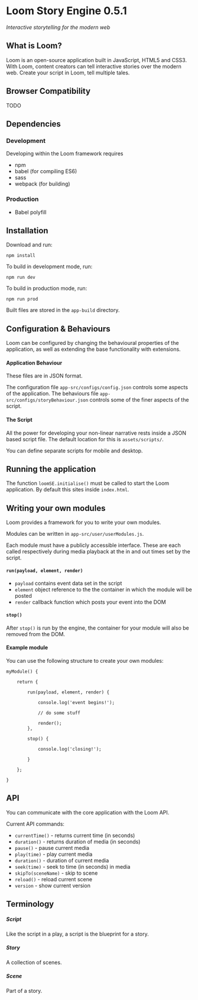 # Loom Story Engine 0.5.1
*Interactive storytelling for the modern web*

## What is Loom?
Loom is an open-source application built in JavaScript, HTML5 and CSS3. With Loom, content creators can tell interactive stories over the modern web. Create your script in Loom, tell multiple tales.

## Browser Compatibility ##

TODO

## Dependencies
### Development
Developing within the Loom framework requires
- npm
- babel (for compiling ES6)
- sass
- webpack (for building)

### Production
- Babel polyfill

## Installation
Download and run:

```
npm install

```
To build in development mode, run:

```
npm run dev

```

To build in production mode, run:

```
npm run prod

```

Built files are stored in the `app-build` directory.

## Configuration & Behaviours
Loom can be configured by changing the behavioural properties of the application, as well as extending the base functionality with extensions.

#### Application Behaviour
These files are in JSON format.

The configuration file `app-src/configs/config.json` controls some aspects of the application.
The behaviours file `app-src/configs/storyBehaviour.json` controls some of the finer aspects of the script.

#### The Script
All the power for developing your non-linear narrative rests inside a JSON based script file. The default location for this is `assets/scripts/`.

You can define separate scripts for mobile and desktop.

## Running the application
The function `loomSE.initialise()` must be called to start the Loom application. By default this sites inside `index.html`.

## Writing your own modules
Loom provides a framework for you to write your own modules.

Modules can be written in `app-src/user/userModules.js`.

Each module must have a publicly accessible interface. These are each called respectively during media playback at the
in and out times set by the script.

#### `run(payload, element, render)`

- `payload` contains event data set in the script
- `element` object reference to the the container in which the module will be posted
- `render` callback function which posts your event into the DOM

#### `stop()`

After `stop()` is run by the engine, the container for your module will also be removed from the DOM.

#### Example module
You can use the following structure to create your own modules:

```
myModule() {

    return {

        run(payload, element, render) {

            console.log('event begins!');

            // do some stuff

            render();
        },

        stop() {

            console.log('closing!');

        }

    };

}
```

## API
You can communicate with the core application with the Loom API.

Current API commands:

- `currentTime()` - returns current time (in seconds)
- `duration()` - returns duration of media (in seconds)
- `pause()` - pause current media
- `play(time)` - play current media
- `duration()` - duration of current media
- `seek(time)` - seek to time (in seconds) in media
- `skipTo(sceneName)` - skip to scene
- `reload()` - reload current scene
- `version` - show current version

## Terminology

##### Script
Like the script in a play, a script is the blueprint for a story.

##### Story
A collection of scenes.

##### Scene
Part of a story.
